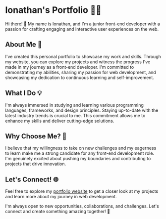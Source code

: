 # Ionathan's Portfolio 👨‍💻

Hi there! 👋 My name is Ionathan, and I'm a junior front-end developer with a passion for crafting engaging and interactive user experiences on the web.

## About Me 🚀

I've created this personal portfolio to showcase my work and skills. Through my website, you can explore my projects and witness the progress I've made in my journey as a front-end developer. I'm committed to demonstrating my abilities, sharing my passion for web development, and showcasing my dedication to continuous learning and self-improvement.

## What I Do 💡

I'm always immersed in studying and learning various programming languages, frameworks, and design principles. Staying up-to-date with the latest industry trends is crucial to me. This commitment allows me to enhance my skills and deliver cutting-edge solutions.

## Why Choose Me? 🌟

I believe that my willingness to take on new challenges and my eagerness to learn make me a strong candidate for any front-end development role. I'm genuinely excited about pushing my boundaries and contributing to projects that drive innovation.

## Let's Connect! 🌐

Feel free to explore my [portfolio website](#your-portfolio-website-link) to get a closer look at my projects and learn more about my journey in web development.

I'm always open to new opportunities, collaborations, and challenges. Let's connect and create something amazing together! 🚀

